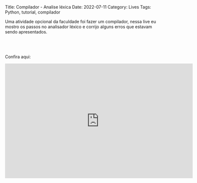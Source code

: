 Title: Compilador - Analise léxica
Date: 2022-07-11
Category: Lives
Tags: Python, tutorial, compilador

Uma atividade opcional da faculdade foi fazer um compilador, nessa live eu mostro os passos no analisador léxico e corrijo alguns erros que estavam sendo apresentados.

<br><br><br>
Confira aqui:

<iframe src="https://player.twitch.tv/?video=1528717054&parent=bugelseif.github.io&autoplay=false" frameborder="0" allowfullscreen="true" scrolling="no" height="378" width="620"></iframe>
